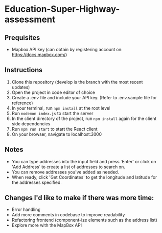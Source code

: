 # Education-Super-Highway-assessment

## Prequisites
- Mapbox API key (can obtain by registering account on https://docs.mapbox.com/)

## Instructions
1. Clone this repository (develop is the branch with the most recent updates)
2. Open the project in code editor of choice
3. Create a .env file and include your API key. (Refer to .env.sample file for reference)
4. In your terminal, run `npm install` at the root level
5. Run `nodemon index.js` to start the server
6. In the client directory of the project, run `npm install` again for the client side dependencies
7. Run `npm run start` to start the React client
8. On your browser, navigate to localhost:3000

## Notes
- You can type addresses into the input field and press 'Enter' or click on 'Add Address' to create a list of addresses to search on.
- You can remove addresses you've added as needed.
- When ready, click 'Get Coordinates' to get the longitude and latitude for the addresses specified.

## Changes I'd like to make if there was more time:
- Error handling
- Add more comments in codebase to improve readability
- Refactoring frontend (component-ize elements such as the address list)
- Explore more with the MapBox API
